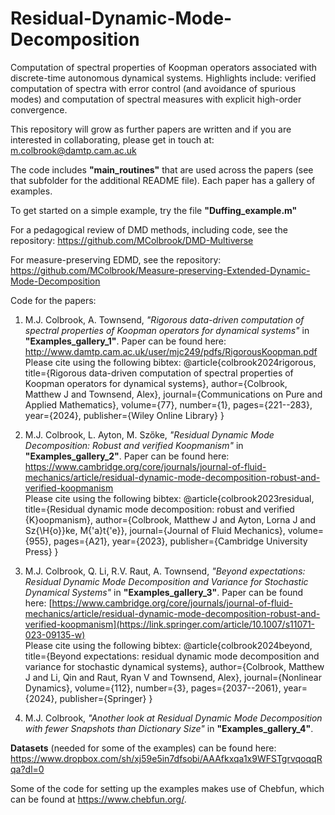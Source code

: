 # Residual-Dynamic-Mode-Decomposition

Computation of spectral properties of Koopman operators associated with discrete-time autonomous dynamical systems. Highlights include: verified computation of spectra with error control (and avoidance of spurious modes) and computation of spectral measures with explicit high-order convergence.

This repository will grow as further papers are written and if you are interested in collaborating, please get in touch at: m.colbrook@damtp.cam.ac.uk

The code includes **"main_routines"** that are used across the papers (see that subfolder for the additional README file). Each paper has a gallery of examples.

To get started on a simple example, try the file **"Duffing_example.m"**

For a pedagogical review of DMD methods, including code, see the repository: https://github.com/MColbrook/DMD-Multiverse

For measure-preserving EDMD, see the repository: https://github.com/MColbrook/Measure-preserving-Extended-Dynamic-Mode-Decomposition

Code for the papers:

1. M.J. Colbrook, A. Townsend, *"Rigorous data-driven computation of spectral properties of Koopman operators for dynamical systems"* in **"Examples_gallery_1"**. Paper can be found here: http://www.damtp.cam.ac.uk/user/mjc249/pdfs/RigorousKoopman.pdf<br>
Please cite using the following bibtex: @article{colbrook2024rigorous,
  title={Rigorous data-driven computation of spectral properties of Koopman operators for dynamical systems},
  author={Colbrook, Matthew J and Townsend, Alex},
  journal={Communications on Pure and Applied Mathematics},
  volume={77},
  number={1},
  pages={221--283},
  year={2024},
  publisher={Wiley Online Library}
}

2. M.J. Colbrook, L. Ayton, M. Szőke, *"Residual Dynamic Mode Decomposition: Robust and verified Koopmanism"* in **"Examples_gallery_2"**. Paper can be found here: https://www.cambridge.org/core/journals/journal-of-fluid-mechanics/article/residual-dynamic-mode-decomposition-robust-and-verified-koopmanism<br>
Please cite using the following bibtex: @article{colbrook2023residual,
  title={Residual dynamic mode decomposition: robust and verified {K}oopmanism},
  author={Colbrook, Matthew J and Ayton, Lorna J and Sz{\H{o}}ke, M{\'a}t{\'e}},
  journal={Journal of Fluid Mechanics},
  volume={955},
  pages={A21},
  year={2023},
  publisher={Cambridge University Press}
}

3. M.J. Colbrook, Q. Li, R.V. Raut, A. Townsend, *"Beyond expectations: Residual Dynamic Mode Decomposition and
Variance for Stochastic Dynamical Systems"* in **"Examples_gallery_3"**. Paper can be found here: [https://www.cambridge.org/core/journals/journal-of-fluid-mechanics/article/residual-dynamic-mode-decomposition-robust-and-verified-koopmanism](https://link.springer.com/article/10.1007/s11071-023-09135-w)<br>
Please cite using the following bibtex: @article{colbrook2024beyond,
  title={Beyond expectations: residual dynamic mode decomposition and variance for stochastic dynamical systems},
  author={Colbrook, Matthew J and Li, Qin and Raut, Ryan V and Townsend, Alex},
  journal={Nonlinear Dynamics},
  volume={112},
  number={3},
  pages={2037--2061},
  year={2024},
  publisher={Springer}
}

4. M.J. Colbrook, *"Another look at Residual Dynamic Mode Decomposition with fewer Snapshots than Dictionary Size"* in **"Examples_gallery_4"**.

**Datasets** (needed for some of the examples) can be found here: https://www.dropbox.com/sh/xj59e5in7dfsobi/AAAfkxqa1x9WFSTgrvqoqqRqa?dl=0

Some of the code for setting up the examples makes use of Chebfun, which can be found at https://www.chebfun.org/.
